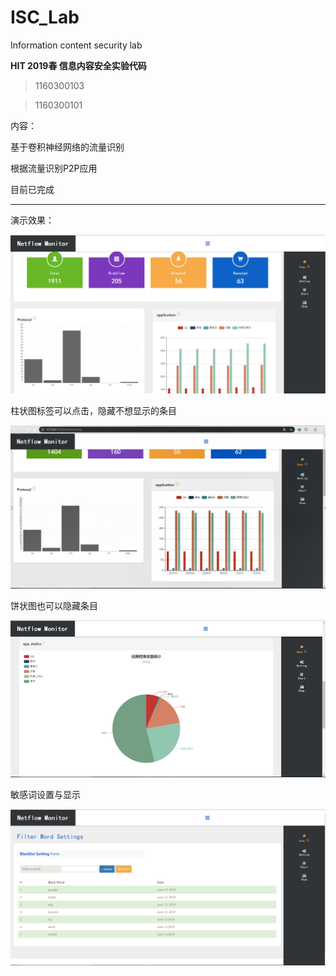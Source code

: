 # ISC_Lab
Information content security lab

**HIT 2019春 信息内容安全实验代码**

>1160300103

>1160300101

内容：

  基于卷积神经网络的流量识别
  
  根据流量识别P2P应用
  
  目前已完成
  
  ---
  
  演示效果：
  
  ![Web主页](https://github.com/gomnitrix/ISC_Lab/blob/master/md_imgs/img1.png?raw=true)
  
  柱状图标签可以点击，隐藏不想显示的条目
  
  ![Web主页柱状图](https://github.com/gomnitrix/ISC_Lab/blob/master/md_imgs/img2.png?raw=true)
  
  饼状图也可以隐藏条目
  
  ![Web主页饼状图](https://github.com/gomnitrix/ISC_Lab/blob/master/md_imgs/img3.png?raw=true)
  
  敏感词设置与显示
  
  ![Web次级页面](https://github.com/gomnitrix/ISC_Lab/blob/master/md_imgs/img.png?raw=true)

